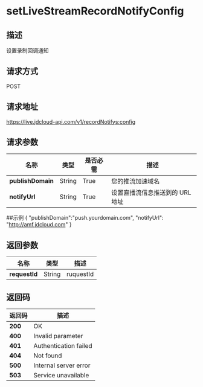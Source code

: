 # setLiveStreamRecordNotifyConfig


## 描述
设置录制回调通知

## 请求方式
POST

## 请求地址
https://live.jdcloud-api.com/v1/recordNotifys:config


## 请求参数
|名称|类型|是否必需|描述|
|---|---|---|---|
|**publishDomain**|String|True|您的推流加速域名|
|**notifyUrl**|String|True|设置直播流信息推送到的 URL 地址|


##示例
    {
        "publishDomain":"push.yourdomain.com",
        "notifyUrl": "http://amf.jdcloud.com"
    }

## 返回参数
|名称|类型|描述|
|---|---|---|
|**requestId**|String|ruquestId|


## 返回码
|返回码|描述|
|---|---|
|**200**|OK|
|**400**|Invalid parameter|
|**401**|Authentication failed|
|**404**|Not found|
|**500**|Internal server error|
|**503**|Service unavailable|
